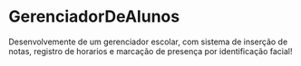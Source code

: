 # GerenciadorDeAlunos

Desenvolvemente de um gerenciador escolar, com sistema de inserção de notas, registro de horarios e marcação de presença por identificação facial!
